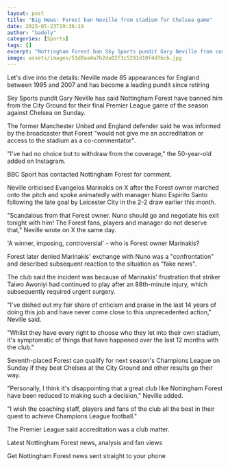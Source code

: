```yaml
---
layout: post
title: "Big News: Forest ban Neville from stadium for Chelsea game"
date: 2025-05-23T19:36:19
author: "badely"
categories: [Sports]
tags: []
excerpt: "Nottingham Forest ban Sky Sports pundit Gary Neville from covering their final Premier League game of the season against Chelsea on Sunday."
image: assets/images/51d8aa4a7b2da02f1c5291d10f4d7bcb.jpg
---
```


Let's dive into the details: Neville made 85 appearances for England between 1995 and 2007 and has become a leading pundit since retiring

Sky Sports pundit Gary Neville has said Nottingham Forest have banned him from the City Ground for their final Premier League game of the season against Chelsea on Sunday.

The former Manchester United and England defender said he was informed by the broadcaster that Forest "would not give me an accreditation or access to the stadium as a co-commentator".

"I've had no choice but to withdraw from the coverage," the 50-year-old added on Instagram.

BBC Sport has contacted Nottingham Forest for comment.

Neville criticised Evangelos Marinakis on X after the Forest owner marched onto the pitch and spoke animatedly with manager Nuno Espirito Santo following the late goal by Leicester City in the 2-2 draw earlier this month.

"Scandalous from that Forest owner. Nuno should go and negotiate his exit tonight with him! The Forest fans, players and manager do not deserve that," Neville wrote on X the same day.

'A winner, imposing, controversial' - who is Forest owner Marinakis?

Forest later denied Marinakis' exchange with Nuno was a "confrontation" and described subsequent reaction to the situation as "fake news".

The club said the incident was because of Marinakis' frustration that striker Taiwo Awoniyi had continued to play after an 88th-minute injury, which subsequently required urgent surgery.

"I've dished out my fair share of criticism and praise in the last 14 years of doing this job and have never come close to this unprecedented action," Neville said.

"Whilst they have every right to choose who they let into their own stadium, it's symptomatic of things that have happened over the last 12 months with the club."

Seventh-placed Forest can qualify for next season's Champions League on Sunday if they beat Chelsea at the City Ground and other results go their way.

"Personally, I think it's disappointing that a great club like Nottingham Forest have been reduced to making such a decision," Neville added.

"I wish the coaching staff, players and fans of the club all the best in their quest to achieve Champions League football."

The Premier League said accreditation was a club matter.

Latest Nottingham Forest news, analysis and fan views

Get Nottingham Forest news sent straight to your phone


